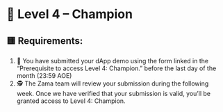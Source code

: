 # 🏅 Level 4 – Champion

## 🟨 Requirements:
1. 📝 You have submitted your dApp demo using the form linked in the “Prerequisite to access Level 4: Champion.” before the last day of the month (23:59 AOE)
2. 🕵️ The Zama team will review your submission during the following week. Once we have verified that your submission is valid, you’ll be granted access to Level 4: Champion.


